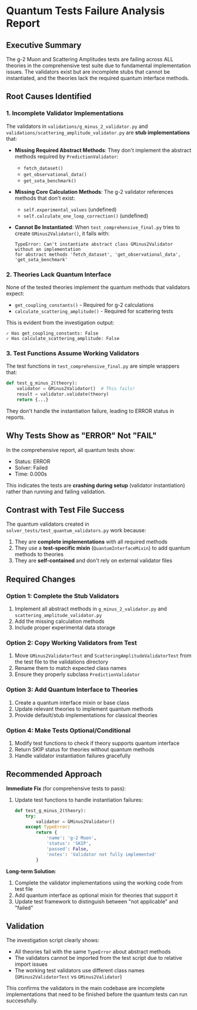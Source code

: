 # Quantum Tests Failure Analysis Report

## Executive Summary

The g-2 Muon and Scattering Amplitudes tests are failing across ALL theories in the comprehensive test suite due to fundamental implementation issues. The validators exist but are incomplete stubs that cannot be instantiated, and the theories lack the required quantum interface methods.

## Root Causes Identified

### 1. Incomplete Validator Implementations

The validators in `validations/g_minus_2_validator.py` and `validations/scattering_amplitude_validator.py` are **stub implementations** that:

- **Missing Required Abstract Methods**: They don't implement the abstract methods required by `PredictionValidator`:
  - `fetch_dataset()`
  - `get_observational_data()`
  - `get_sota_benchmark()`

- **Missing Core Calculation Methods**: The g-2 validator references methods that don't exist:
  - `self.experimental_values` (undefined)
  - `self.calculate_one_loop_correction()` (undefined)

- **Cannot Be Instantiated**: When `test_comprehensive_final.py` tries to create `GMinus2Validator()`, it fails with:
  ```
  TypeError: Can't instantiate abstract class GMinus2Validator without an implementation 
  for abstract methods 'fetch_dataset', 'get_observational_data', 'get_sota_benchmark'
  ```

### 2. Theories Lack Quantum Interface

None of the tested theories implement the quantum methods that validators expect:
- `get_coupling_constants()` - Required for g-2 calculations
- `calculate_scattering_amplitude()` - Required for scattering tests

This is evident from the investigation output:
```
✓ Has get_coupling_constants: False
✓ Has calculate_scattering_amplitude: False
```

### 3. Test Functions Assume Working Validators

The test functions in `test_comprehensive_final.py` are simple wrappers that:
```python
def test_g_minus_2(theory):
    validator = GMinus2Validator()  # This fails!
    result = validator.validate(theory)
    return {...}
```

They don't handle the instantiation failure, leading to ERROR status in reports.

## Why Tests Show as "ERROR" Not "FAIL"

In the comprehensive report, all quantum tests show:
- Status: ERROR
- Solver: Failed
- Time: 0.000s

This indicates the tests are **crashing during setup** (validator instantiation) rather than running and failing validation.

## Contrast with Test File Success

The quantum validators created in `solver_tests/test_quantum_validators.py` work because:
1. They are **complete implementations** with all required methods
2. They use a **test-specific mixin** (`QuantumInterfaceMixin`) to add quantum methods to theories
3. They are **self-contained** and don't rely on external validator files

## Required Changes

### Option 1: Complete the Stub Validators
1. Implement all abstract methods in `g_minus_2_validator.py` and `scattering_amplitude_validator.py`
2. Add the missing calculation methods
3. Include proper experimental data storage

### Option 2: Copy Working Validators from Test
1. Move `GMinus2ValidatorTest` and `ScatteringAmplitudeValidatorTest` from the test file to the validations directory
2. Rename them to match expected class names
3. Ensure they properly subclass `PredictionValidator`

### Option 3: Add Quantum Interface to Theories
1. Create a quantum interface mixin or base class
2. Update relevant theories to implement quantum methods
3. Provide default/stub implementations for classical theories

### Option 4: Make Tests Optional/Conditional
1. Modify test functions to check if theory supports quantum interface
2. Return SKIP status for theories without quantum methods
3. Handle validator instantiation failures gracefully

## Recommended Approach

**Immediate Fix** (for comprehensive tests to pass):
1. Update test functions to handle instantiation failures:
   ```python
   def test_g_minus_2(theory):
       try:
           validator = GMinus2Validator()
       except TypeError:
           return {
               'name': 'g-2 Muon',
               'status': 'SKIP',
               'passed': False,
               'notes': 'Validator not fully implemented'
           }
   ```

**Long-term Solution**:
1. Complete the validator implementations using the working code from test file
2. Add quantum interface as optional mixin for theories that support it
3. Update test framework to distinguish between "not applicable" and "failed"

## Validation

The investigation script clearly shows:
- All theories fail with the same `TypeError` about abstract methods
- The validators cannot be imported from the test script due to relative import issues
- The working test validators use different class names (`GMinus2ValidatorTest` vs `GMinus2Validator`)

This confirms the validators in the main codebase are incomplete implementations that need to be finished before the quantum tests can run successfully.